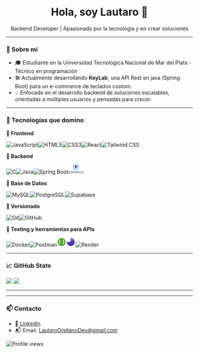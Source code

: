 <h1 align="center">Hola, soy Lautaro 👋</h1>
<p align="center">
  Backend Developer | Apasionado por la tecnología y en crear soluciones
</p>

---

### 🧠 Sobre mí

- 🎓 Estudiante en la Universidad Tecnológica Nacional de Mar del Plata - Técnico  en programación
- 🛠️ Actualmente desarrollando **KeyLab**, una API Rest en java (Spring Boot) para un e-commerce de teclados custom.
- 💡 Enfocado en el desarrollo backend de soluciones escalables, orientadas a múltiples usuarios y pensadas para crecer.

---

### 🧰 Tecnologías que domino

<p align="left">
  
**🎨 Frontend**

<img src="https://cdn.jsdelivr.net/gh/devicons/devicon/icons/javascript/javascript-original.svg" style="height:30px;" alt="JavaScript"/><img src="https://cdn.jsdelivr.net/gh/devicons/devicon/icons/html5/html5-original.svg" style="height:30px;" alt="HTML5"/><img src="https://cdn.jsdelivr.net/gh/devicons/devicon/icons/css3/css3-original.svg" style="height:30px;" alt="CSS3"/><img src="https://cdn.jsdelivr.net/gh/devicons/devicon/icons/react/react-original.svg" style="height:30px;" alt="React"/><img src="https://www.vectorlogo.zone/logos/tailwindcss/tailwindcss-icon.svg" style="height:30px;" alt="Tailwind CSS"/>
  
**🧠 Backend**

<img src="https://cdn.jsdelivr.net/gh/devicons/devicon/icons/c/c-original.svg" style="height:25px;" alt="C"/><img src="https://cdn.jsdelivr.net/gh/devicons/devicon/icons/java/java-original.svg" style="height:25px;" alt="Java"/><img src="https://cdn.jsdelivr.net/gh/devicons/devicon/icons/spring/spring-original.svg" style="height:25px;" alt="Spring Boot"/><img src="assets/quarkus.svg" style="height:25px;" alt="Quarkus"/>

**💾 Base de Datos**

<img src="https://cdn.jsdelivr.net/gh/devicons/devicon/icons/mysql/mysql-original.svg" style="height:25px;" alt="MySQL"/><img src="https://cdn.jsdelivr.net/gh/devicons/devicon/icons/postgresql/postgresql-original.svg" style="height:25px;" alt="PostgreSQL"/><img src="https://cdn.jsdelivr.net/gh/devicons/devicon/icons/supabase/supabase-original.svg" style="height:25px;" alt="Supabase"/>

**🧾 Versionado**

<img src="https://cdn.jsdelivr.net/gh/devicons/devicon/icons/git/git-original.svg" style="height:25px;" alt="Git"/><img src="https://cdn.jsdelivr.net/gh/devicons/devicon/icons/github/github-original.svg" style="height:25px;" alt="GitHub"/>

**🧪 Testing y herramientas para APIs**

<img src="https://cdn.jsdelivr.net/gh/devicons/devicon/icons/docker/docker-original.svg" style="height:25px;" alt="Docker"/><img src="https://cdn.jsdelivr.net/gh/devicons/devicon/icons/postman/postman-original.svg" style="height:25px;" alt="Postman"/><img src="assets/swagger.svg" style="height:25px;" alt="Swagger"/><img src="assets/insomnia.svg" style="height:25px;" alt="Insomnia"/><img src="https://raw.githubusercontent.com/danielcranney/readme-generator/main/public/icons/skills/render.svg" style="height:25px;" alt="Render"/>
</p>


---

### 📈 GitHub Stats

<p align="left">
  <img src="https://github-readme-stats.vercel.app/api?username=LautaroOrellano&show_icons=true&theme=github_dark" height="40"/>
  <img src="https://github-readme-stats.vercel.app/api/top-langs/?username=LautaroOrellano&layout=compact&theme=github_dark" height="40"/>
</p>

---

---

### 📫 Contacto

- 💼 [LinkedIn](https://www.linkedin.com/in/LautaroOrellano)
- 📬 Email: LautaroOrellanoDev@gmail.com

![Profile views](https://komarev.com/ghpvc/?username=LautaroOrellano&color=blueviolet&style=plastic)


